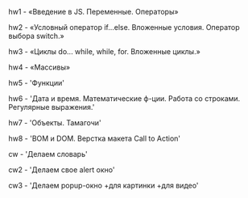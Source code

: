 hw1 - «Введение в JS. Переменные. Операторы»

hw2 - «Условный оператор if...else. Вложенные условия. Оператор
выбора switch.»

hw3 - «Циклы do... while, while, for. Вложенные циклы.»

hw4 - «Массивы»

hw5 - 'Функции'

hw6 - 'Дата и время. Математические ф-ции. Работа со строками. Регулярные выражения.'

hw7 - 'Объекты. Тамагочи'

hw8 - 'BOM и DOM. Верстка макета Call to Action'

cw - 'Делаем словарь'

cw2 - 'Делаем свое alert окно'

cw3 - 'Делаем popup-окно +для картинки +для видео'
